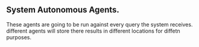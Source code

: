 ## System Autonomous Agents.  
These agents are going to be run against every query the system receives. different agents will store there results in different locations for diffetn purposes.
 